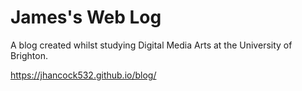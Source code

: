 # James's Web Log
A blog created whilst studying Digital Media Arts at the University of Brighton. 

https://jhancock532.github.io/blog/
